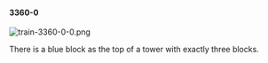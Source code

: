 #### 3360-0
![train-3360-0-0.png](https://github.com/lil-lab/nlvr/raw/master/nlvr/train/images/45/train-3360-0-0.png "train-3360-0-0.png")

There is a blue block as the top of a tower with exactly three blocks.